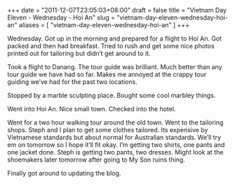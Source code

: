+++
date = "2011-12-07T23:05:03+08:00"
draft = false
title = "Vietnam Day Eleven - Wednesday - Hoi An"
slug = "vietnam-day-eleven-wednesday-hoi-an"
aliases = [
	"vietnam-day-eleven-wednesday-hoi-an"
]
+++

Wednesday. Got up in the morning and prepared for a flight to Hoi An. Got packed and then had breakfast. Tried to rush and get some nice photos printed out for tailoring but didn’t get around to it.

Took a flight to Danang. The tour guide was brilliant. Much better than any tour guide we have had so far. Makes me annoyed at the crappy tour guiding we’ve had for the past two locations.

Stopped by a marble sculpting place. Bought some cool marbley things.

Went into Hoi An. Nice small town. Checked into the hotel.

Went for a two hour walking tour around the old town. Went to the tailoring shops. Steph and I plan to get some clothes tailored. Its expensive by Vietnamese standards but about normal for Australian standards. We’ll try em on tomorrow so I hope it’ll fit okay. I’m getting two shirts, one pants and one jacket done. Steph is getting two pants, two dresses. Might look at the shoemakers later tomorrow after going to My Son ruins thing.

Finally got around to updating the blog.


